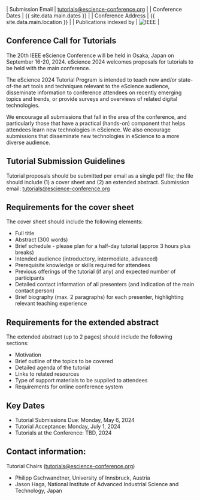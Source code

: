 | Submission Email        | tutorials@escience-conference.org |
| Conference Dates        | {{ site.data.main.dates }} |
| Conference Address      | {{ site.data.main.location }} |
| Publications indexed by | <img src="{{ site.baseurl }}/images/ieee.png" alt="IEEE" /> |

## Conference Call for Tutorials

The 20th IEEE eScience Conference will be held in Osaka, Japan on September 16-20, 2024. eScience 2024 welcomes proposals for tutorials to be held with the main conference.

The eScience 2024 Tutorial Program is intended to teach new and/or state-of-the art tools and techniques relevant to the eScience audience, disseminate information to conference attendees on recently emerging topics and trends, or provide surveys and overviews of related digital technologies.

We encourage all submissions that fall in the area of the conference, and particularly those that have a practical (hands-on) component that helps attendees learn new technologies in eScience. We also encourage submissions that disseminate new technologies in eScience to a more diverse audience.

## Tutorial Submission Guidelines
Tutorial proposals should be submitted per email as a single pdf file; the file should include (1) a cover sheet and (2) an extended abstract. Submission email: [tutorials@escience-conference.org](mailto:tutorials@escience-conference.org)


## Requirements for the cover sheet
The cover sheet should include the following elements:
- Full title
- Abstract (300 words)
- Brief schedule - please plan for a half-day tutorial (approx 3 hours plus breaks)
- Intended audience (introductory, intermediate, advanced)
- Prerequisite knowledge or skills required for attendees
- Previous offerings of the tutorial (if any) and expected number of participants
- Detailed contact information of all presenters (and indication of the main contact person)
- Brief biography (max. 2 paragraphs) for each presenter, highlighting relevant teaching experience

## Requirements for the extended abstract
The extended abstract (up to 2 pages) should include the following sections:
- Motivation
- Brief outline of the topics to be covered
- Detailed agenda of the tutorial
- Links to related resources
- Type of support materials to be supplied to attendees
- Requirements for online conference system

## Key Dates

- Tutorial Submissions Due: Monday, May 6, 2024
- Tutorial Acceptance: Monday, July 1, 2024
- Tutorials at the Conference: TBD, 2024


## Contact information:
Tutorial Chairs (tutorials@escience-conference.org)

- Philipp Gschwandtner, University of Innsbruck, Austria
- Jason Haga, National Institute of Advanced Industrial Science and Technology, Japan




